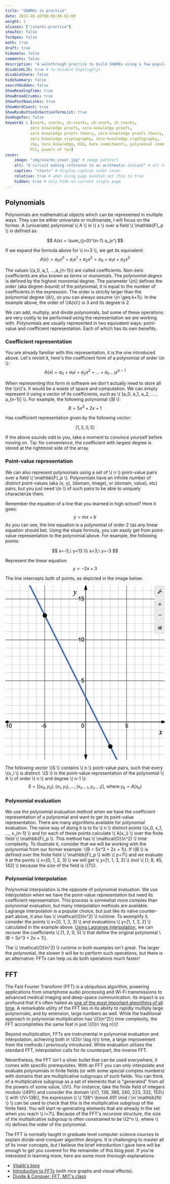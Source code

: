 ```yaml
---
title: "SNARKs in practice"
date: 2023-10-30T00:00:00-03:00
weight: 1
aliases: ["/snarks-practice"]
showToc: false
TocOpen: false
math: true
draft: true
hidemeta: false
comments: false
description: "A walkthrough practice to build SNARKs using a few popular DSLs."
disableHLJS: true # to disable highlightjs
disableShare: false
hideSummary: false
searchHidden: false
ShowReadingTime: true
ShowBreadCrumbs: true
ShowPostNavLinks: true
ShowWordCount: true
ShowRssButtonInSectionTermList: true
UseHugoToc: false
keywords : [snark, snarks, zk-snarks, zk-snark, zk snarks,
           zero knowledge proofs, zero-knowledge proofs,
           zero knowledge proofs theory, zero-knowledge proofs theory,
           zero knowledge cryptography, zero-knowledge cryptography,
           zkp, zero knowledge, KZG, Kate commitments, polynomial commitments,
           PCS, powers of tau]
cover:
    image: "img/snarks_cover.jpg" # image path/url
    alt: "A circuit making reference to an arithmetic circuit" # alt text
    caption: "<text>" # display caption under cover
    relative: true # when using page bundles set this to true
    hidden: true # only hide on current single page
---
```

## Polynomials
Polynomials are mathematical objects which can be represented in multiple ways. They can be either univariate or multivariate, I will focus on the former. A (univariate) polynomial \\( A \\) in \\( x \\) over a field \\( \mathbb{F}_p \\) is defined as:

$$
A(x) = \sum_{j=0}^{n-1} a_jx^j
$$

If we expand the formula above for \\( n=3 \\), we get its equivalent:
$$
A(x) = a_0x^0 + a_1x^1 + a_2x^2 = a_0 + a_1x + a_2x^2
$$

The values \\(a_0, a_1, ...,a_{n-1}\\) are called coefficients. Non-zero coefficients are also known as *terms* or *monomials*. The *polynomial degree* is defined by the highest monomial degree. The parameter \\(n\\) defines the *order* (aka degree-bound) of the polynomial, it is equal to the number of coefficients in the expression. The order is strictly larger than the polynomial degree \\(k\\), so you can always assume \\(n \geq k+1\\). In the example above, the order of \\(A(x)\\) is 3 and its degree is 2. 

We can add, multiply, and divide polynomials, but some of these operations are very costly to be performed using the representation we are working with. Polynomials are usually represented in two equivalent ways: point-value and coefficient representation. Each of which has its own benefits.


### Coefficient representation
You are already familiar with this representation, it is the one introduced above. Let's revisit it, here's the coefficient form of a polynomial of order \\(n \\):
$$
A(x) = a_0 + a_1x + a_2x^2 + ... + a_{n-1}x^{n-1}
$$

When representing this form in software we don't actually need to store all the \\(x\\)'s. It would be a waste of space and computation. We can simply represent it using a vector of its coefficients, such as \\( [a_0, a_1, a_2, ... , a_{n-1}] \\). For example, the following polynomial \\(B \\):
$$
B = 5x^3 + 2x + 1
$$

Has coefficient representation given by the following vector:

$$
[1, 2, 0, 5]
$$

If the above sounds odd to you, take a moment to convince yourself before moving on. Tip: for convenience, the coefficient with largest degree is stored at the rightmost side of the array. 

### Point-value representation
We can also represent polynomials using a set of \\( n \\) point-value pairs over a field \\( \mathbb{F}_p \\). Polynomials have an infinite number of distinct point-values (aka (x, y), (domain, image), or (domain, value), etc) pairs, but you just need \\(n \\) of such pairs to be able to uniquely characterize them.

Remember the equation of a line that you learned in high school? Here it goes:
$$
y = mx + b
$$
As you can see, the line equation is a polynomial of order 2 (as any linear equation should be). Using the slope formula, you can easily get from point-value representation to the polynomial above. For example, the following points:

$$
x=-5,\ y=13 
\\\
x=3,\ y=-3
$$

Represent the linear equation
$$
y = -2x + 3
$$

The line intercepts both of points, as depicted in the image below:

![Line example](img/line_example.png)

The following vector \\(S \\) contains \\( n \\) point-value pairs, such that every \\(x_i \\) is distinct. \\(S \\) is the point-value representation of the polynomial \\( A \\) of order \\( n \\) and degree \\( n-1 \\):
$$
S = [ (x_0,y_0), (x_1,y_1),...,(x_{n-1},y_{n-1}) ],\ \text{where } y_k=A(x_k)
$$

### Polynomial evaluation
We use the polynomial evaluation method when we have the coefficient representation of a polynomial and want to get its point-value representation. There are many algorithms available for polynomial evaluation. The naïve way of doing it is to fix \\( n \\) distinct points \\(x_0, x_1, ..., x_{n-1} \\) and for each of these points calculate \\( A(x_i) \\) over the finite field \\( \mathbb{F}_p \\). This method has \\( \mathcal{O}(n^2) \\) time complexity. To illustrate it, consider that we will be working with the polynomial from our former example: \\(B = 5x^3 + 2x + 1\\). If \\(B \\) is defined over the finite field \\( \mathbb{F}_p \\) with \\( p=7\\) and we evaluate it at the points \\( x=[0, 1, 2, 3] \\) we will get \\( y=[1, 1, 3, 2] \\) (not \\( [1, 8, 45, 142] \\) because the size of the field is \\(7\\)).

### Polynomial interpolation
Polynomial interpolation is the opposite of polynomial evaluation. We use interpolation when we have the point-value representation but need its coefficient representation. This process is somewhat more complex than polynomial evaluation, but many interpolation methods are available. Lagrange interpolation is a popular choice, but just like its naïve counter-part above, it also has \\( \mathcal{O}(n^2) \\) runtime. To exemplify it, consider the points \\( x=[0, 1, 2, 3] \\) and evaluations \\( y=[1, 1, 3, 2] \\) calculated in the example above. [Using Lagrange interpolation](https://youtu.be/F5pJG4YfQxs), we can recover the coefficients \\( [1, 2, 0, 5] \\) that define the original polynomial \\(B = 5x^3 + 2x + 1\\).

The \\( \mathcal{O}(n^2) \\) runtime in both examples isn't great. The larger the polynomial, the slower it will be to perform such operations, but there is an alternative: FFTs can help us do both operations much faster!

## FFT
The Fast Fourier Transform (FFT) is a ubiquitous algorithm, powering applications from smartphone audio processing and Wi-Fi transmissions to advanced medical imaging and deep-space communication. Its impact is so profound that it's often hailed as [one of the most important algorithms of all time](https://youtu.be/nmgFG7PUHfo). A remarkable utility of the FFT lies in its ability to rapidly multiply large polynomials, and by extension, large numbers as well. While the traditional approach to polynomial multiplication has \\(O(n^2)\\) time complexity, the FFT accomplishes the same feat in just \\(O(n \log n)\\)!

Beyond multiplication, FFTs are instrumental in polynomial evaluation and interpolation, achieving both in \\(O(n \log n)\\) time, a large improvement from the methods I previously introduced. While evaluation utilizes the standard FFT, interpolation calls for its counterpart, the inverse FFT.

Nevertheless, the FFT isn't a silver bullet that can be used everywhere, it comes with specific prerequisites. With an FFT you can only interpolate and evaluate polynomials in finite fields (or with some special complex numbers) with domains that are multiplicative subgroups of such fields. You can think of a multiplicative subgroup as a set of elements that is "generated" from all the powers of some value, \\(V\\). For instance, take the finite field of integers modulo \\(491\\) and consider the domain \\(\\{1, 138, 386, 240, 223, 332, 153\\} \\) with \\(V=138\\), the expression \\( \\{ 138^i \bmod 491 \mid i \in \mathbb{N} \\} \\) can be used to check that this is the multiplicative subgroup of the finite field. You will start re-generating elements that are already in the set when you reach \\( i=7\\). Because of the FFT's recursive structure, the size of the multiplicative subgroup is often constrained to be \\(2^n \\), where \\( n\\) defines the order of the polynomial.

The FFT is normally taught in graduate level computer science courses to explain divide-and-conquer algorithm designs. It is challenging to master all of its inner concepts, but I believe the brief introduction I gave here will be enough to get you covered for the remainder of this blog post. If you're interested in learning more, here are some more thorough explanations:
- [Vitalik's blog](https://vitalik.ca/general/2019/05/12/fft.html)
- [Introduction to FFTs](https://youtu.be/h7apO7q16V0) (with nice graphs and visual effects).
- [Divide & Conquer: FFT, MIT's class   ](https://youtu.be/iTMn0Kt18tg)